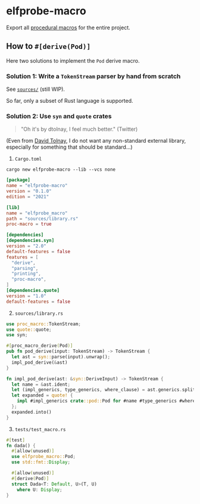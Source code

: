 
# elfprobe-macro

Export all [procedural macros][proc_macro] for the entire project.

[proc_macro]: https://doc.rust-lang.org/reference/procedural-macros.html

## How to `#[derive(Pod)]`

Here two solutions to implement the `Pod` derive macro.

### Solution 1: Write a `TokenStream` parser by hand from scratch

See [`sources/`](./sources/) (still WIP).

So far, only a subset of Rust language is supported.

### Solution 2: Use `syn` and `quote` crates

> "Oh it's by dtolnay, I feel much better." (Twitter)

(Even from [David Tolnay][dtolnay], I do not want any non-standard external
library, especially for something that should be standard...)

[dtolnay]: https://github.com/dtolnay

1. `Cargo.toml`

`cargo new elfprobe-macro --lib --vcs none`

```toml
[package]
name = "elfprobe-macro"
version = "0.1.0"
edition = "2021"

[lib]
name = "elfprobe_macro"
path = "sources/library.rs"
proc-macro = true

[dependencies]
[dependencies.syn]
version = "2.0"
default-features = false
features = [
  "derive",
  "parsing",
  "printing",
  "proc-macro",
]
[dependencies.quote]
version = "1.0"
default-features = false
```

2. `sources/library.rs`

```rust
use proc_macro::TokenStream;
use quote::quote;
use syn;

#[proc_macro_derive(Pod)]
pub fn pod_derive(input: TokenStream) -> TokenStream {
  let ast = syn::parse(input).unwrap();
  impl_pod_derive(&ast)
}

fn impl_pod_derive(ast: &syn::DeriveInput) -> TokenStream {
  let name = &ast.ident;
  let (impl_generics, type_generics, where_clause) = ast.generics.split_for_impl();
  let expanded = quote! {
    impl #impl_generics crate::pod::Pod for #name #type_generics #where_clause {}
  };
  expanded.into()
}
```

3. `tests/test_macro.rs`

```rust
#[test]
fn dada() {
  #[allow(unused)]
  use elfprobe_macro::Pod;
  use std::fmt::Display;

  #[allow(unused)]
  #[derive(Pod)]
  struct Dada<T: Default, U>(T, U)
    where U: Display;
}
```
